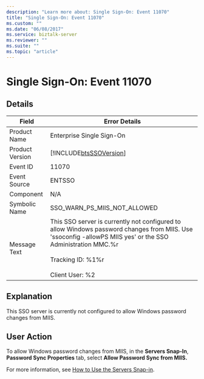 ```yaml
---
description: "Learn more about: Single Sign-On: Event 11070"
title: "Single Sign-On: Event 11070"
ms.custom: ""
ms.date: "06/08/2017"
ms.service: biztalk-server
ms.reviewer: ""
ms.suite: ""
ms.topic: "article"
---
```

# Single Sign-On: Event 11070
## Details  
  
| Field | Error Details |
|-----------------|-----------------------------------------------------------------------------------------------------------------------------------------------------------------------------------------------------------------------|
|  Product Name   |                                                                                               Enterprise Single Sign-On                                                                                               |
| Product Version |                                                                              [!INCLUDE[btsSSOVersion](../includes/btsssoversion-md.md)]                                                                               |
|    Event ID     |                                                                                                         11070                                                                                                         |
|  Event Source   |                                                                                                        ENTSSO                                                                                                         |
|    Component    |                                                                                                          N/A                                                                                                          |
|  Symbolic Name  |                                                                                             SSO_WARN_PS_MIIS_NOT_ALLOWED                                                                                              |
|  Message Text   | This SSO server is currently not configured to allow Windows password changes from MIIS. Use 'ssoconfig -allowPS MIIS yes' or the SSO Administration MMC.%r<br /><br /> Tracking ID: %1%r<br /><br /> Client User: %2 |
  
## Explanation  
 This SSO server is currently not configured to allow Windows password changes from MIIS.  
  
## User Action  
 To allow Windows password changes from MIIS, in the **Servers Snap-In**, **Password Sync Properties** tab, select **Allow Password Sync from MIIS.**  
  
 For more information, see [How to Use the Servers Snap-in](../core/how-to-use-the-servers-snap-in.md).
